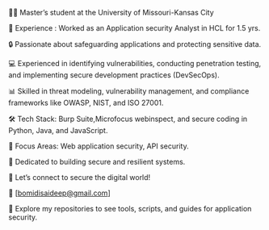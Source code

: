 
👨‍💻 Master’s student at the University of Missouri-Kansas City 

💼 Experience : Worked as an Application security Analyst in HCL for 1.5 yrs.

🔒 Passionate about safeguarding applications and protecting sensitive data.

💻 Experienced in identifying vulnerabilities, conducting penetration testing, and implementing secure development practices (DevSecOps).

📊 Skilled in threat modeling, vulnerability management, and compliance frameworks like OWASP, NIST, and ISO 27001.

🛠️ Tech Stack: Burp Suite,Microfocus webinspect, and secure coding in Python, Java, and JavaScript.

🎯 Focus Areas: Web application security, API security.

🚀 Dedicated to building secure and resilient systems.

🌟 Let’s connect to secure the digital world!

📩 [bomidisaideep@gmail.com]

📂 Explore my repositories to see tools, scripts, and guides for application security.


